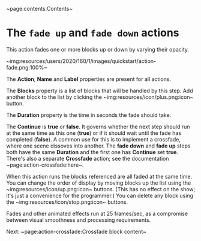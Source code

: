 ~page:contents:Contents~

# The `fade up` and `fade down` actions

This action fades one or more blocks up or down by varying their opacity.

~img:resources/users/2020/160/1/images/quickstart/action-fade.png:100%~

The **Action**, **Name** and **Label** properties are present for all actions.

The **Blocks** property is a list of blocks that will be handled by this step. Add another block to the list by clicking the ~img:resources/icon/plus.png:icon~ button.

The **Duration** property is the time in seconds the fade should take.

The **Continue** is **true** or **false**. It governs whether the next step should run at the same time as this one (**true**) or if it should wait until the fade has completed (**false**). A common use for this is to implement a crossfade, where one scene dissoves into another. The **fade down** and **fade up** steps both have the same **Duration** and the first one has **Continue** set **true**. There's also a separate **Crossfade** action; see the documentation ~page:action-crossfade:here~.

When this action runs the blocks referenced are all faded at the same time. You can change the order of display by moving blocks up the list using the ~img:resources/icon/up.png:icon~ buttons. (This has no effect on the show; it's just a convenience for the programmer.) You can delete any block using the ~img:resources/icon/stop.png:icon~ buttons.

Fades and other animated effects run at 25 frames/sec, as a compromise between visual smoothness and processing requirements.

Next: ~page:action-crossfade:Crossfade block content~
